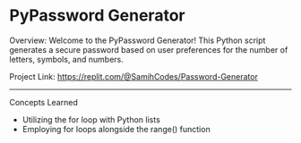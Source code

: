 # PyPassword Generator
Overview:
Welcome to the PyPassword Generator! This Python script generates a secure password based on user preferences for the number of letters, symbols, and numbers.

Project Link: https://replit.com/@SamihCodes/Password-Generator

---

Concepts Learned
- Utilizing the for loop with Python lists
- Employing for loops alongside the range() function
